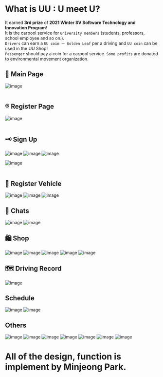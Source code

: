# What is UU : U meet U?
It earned **3rd prize** of **2021 Winter SV Software Technology and Innovation Program**!<br>
It is the carpool service for `university members` (students, professors, school employee and so on.). <br>
`Drivers` can earn a `UU coin ㅡ Golden Leaf` per a driving and `UU coin` can be used in the UU Shop! <br>
`Passenger` should pay a coin for a carpool service.
`Some profits` are donated to environmental movement organization.


## 🎈 Main Page
![image](https://user-images.githubusercontent.com/71140885/127741972-1f26e2bf-ae3e-470f-af84-0612117656d9.png)
<br><br>
## ®️ Register Page
![image](https://user-images.githubusercontent.com/71140885/127741982-1eb28a89-2d94-40d2-a29c-04624fc7516b.png)
<br><br>
## 🗝 Sign Up
![image](https://user-images.githubusercontent.com/71140885/127741983-fb2b0507-6a58-41e5-932d-f4c679bab7a7.png)
![image](https://user-images.githubusercontent.com/71140885/127741986-d575eaa1-d527-4373-b656-e7372a3bc1fc.png)
![image](https://user-images.githubusercontent.com/71140885/127741990-57919483-3688-4802-ac3a-a36f24911b95.png)

![image](https://user-images.githubusercontent.com/71140885/127741991-a527a910-41ee-4fc6-886e-93a76a72a081.png)
<br><br>
## 🚗 Register Vehicle
![image](https://user-images.githubusercontent.com/71140885/127741992-4de43693-0107-41a7-964c-6feeb1159227.png)
![image](https://user-images.githubusercontent.com/71140885/127741994-12f924e1-f36d-4296-9bfa-27b90c68ab4e.png)
![image](https://user-images.githubusercontent.com/71140885/127741995-81224e72-dfe3-4e04-80fe-9abec276b48b.png)

## 💬 Chats
![image](https://user-images.githubusercontent.com/71140885/127742003-cbd1ba97-13e6-46ea-aaad-ea2eb7dd72ab.png)
![image](https://user-images.githubusercontent.com/71140885/127742005-041ce977-4e5e-47aa-9afb-5a0ab43deb5c.png)

## 🛍️ Shop
![image](https://user-images.githubusercontent.com/71140885/127744383-ceddba22-bb18-4d52-ae6d-8b7c69d5909f.png)
![image](https://user-images.githubusercontent.com/71140885/127744587-29c580d3-7499-4011-8537-97c5116ceb5c.png)
![image](https://user-images.githubusercontent.com/71140885/127744589-917b752c-147a-46db-90dd-6e8281537ed8.png)
![image](https://user-images.githubusercontent.com/71140885/127744590-220c0fc8-e7a0-47a7-adc3-7fc8abf15d5e.png)
![image](https://user-images.githubusercontent.com/71140885/127744595-7782e30e-ed20-490e-a59e-de884ebb0dcf.png)

## 🗺️ Driving Record
![image](https://user-images.githubusercontent.com/71140885/127744612-738d0bcc-4b98-4580-882d-e40cf06fc303.png)

## Schedule
![image](https://user-images.githubusercontent.com/71140885/127744676-5aeba928-6b47-4cc8-a85e-3b6a75920514.png)
![image](https://user-images.githubusercontent.com/71140885/127744680-03bc3118-03b0-4ec7-902a-224d9adb86f4.png)


## Others
![image](https://user-images.githubusercontent.com/71140885/127744636-c61a2463-7e4c-4361-b3bc-bf8c00db4448.png)
![image](https://user-images.githubusercontent.com/71140885/127744642-cb83f6ea-f15b-4068-8bb5-533b19e9241e.png)
![image](https://user-images.githubusercontent.com/71140885/127744647-227d16c3-7101-493e-8256-10cf64fe2d1a.png)
![image](https://user-images.githubusercontent.com/71140885/127744651-757b8f24-0f00-4ed3-a722-c883f5e72473.png)
![image](https://user-images.githubusercontent.com/71140885/127744662-d0bdc7b3-6c11-4143-ae04-6a33173b6c5c.png)
![image](https://user-images.githubusercontent.com/71140885/127744666-ec2c1402-8544-443f-9cf3-cc06856bb4d2.png)
![image](https://user-images.githubusercontent.com/71140885/127744668-0de792c7-1b77-441c-bf4e-b19b02a8618e.png)



# All of the design, function is implement by Minjeong Park. 
